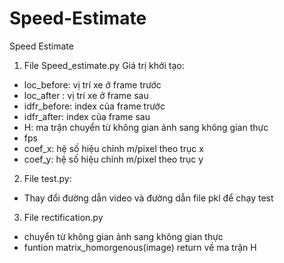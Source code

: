 # Speed-Estimate
Speed Estimate

1. File Speed_estimate.py
Giá trị khởi tạo: 
 - loc_before: vị trí xe ở frame trước
 - loc_after : vị trí xe ở frame sau
 - idfr_before: index của frame trước
 - idfr_after: index của frame sau
 - H: ma trận chuyển từ không gian ảnh sang không gian thực
 - fps 
 - coef_x: hệ số hiệu chỉnh m/pixel theo trục x
 - coef_y: hệ số hiệu chỉnh m/pixel theo trục y
 
2. File test.py:
- Thay đổi đường dẫn video và đường dẫn file pkl để chạy test

3. File rectification.py
- chuyển từ không gian ảnh sang không gian thực
- funtion matrix_homorgenous(image) return về ma trận H 

